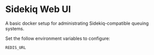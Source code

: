 # Sidekiq Web UI

A basic docker setup for administrating Sidekiq-compatible queuing systems.

Set the follow environment variables to configure:

    REDIS_URL
